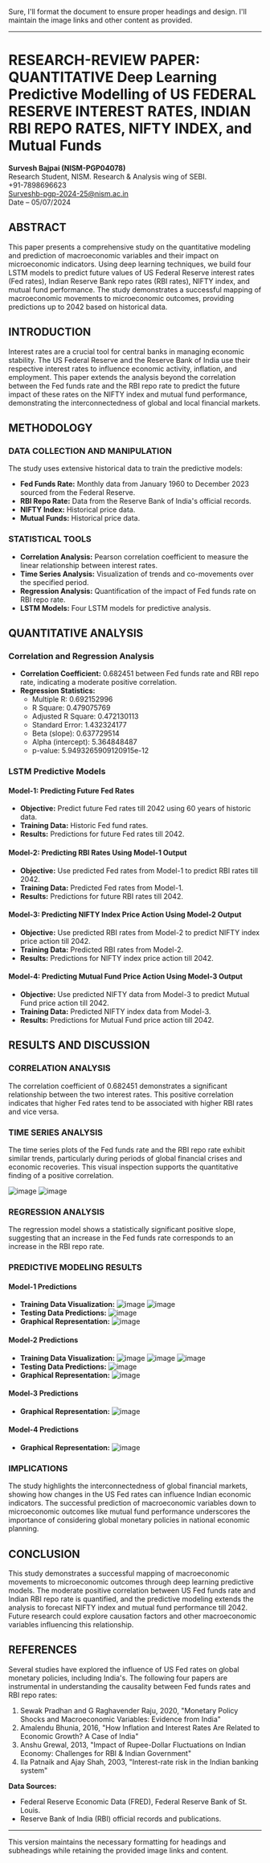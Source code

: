Sure, I'll format the document to ensure proper headings and design. I'll maintain the image links and other content as provided.

---

# RESEARCH-REVIEW PAPER: QUANTITATIVE Deep Learning Predictive Modelling of US FEDERAL RESERVE INTEREST RATES, INDIAN RBI REPO RATES, NIFTY INDEX, and Mutual Funds

**Survesh Bajpai (NISM-PGP04078)**  
Research Student, NISM. Research & Analysis wing of SEBI.  
+91-7898696623  
Surveshb-pgp-2024-25@nism.ac.in  
Date – 05/07/2024

## ABSTRACT
This paper presents a comprehensive study on the quantitative modeling and prediction of macroeconomic variables and their impact on microeconomic indicators. Using deep learning techniques, we build four LSTM models to predict future values of US Federal Reserve interest rates (Fed rates), Indian Reserve Bank repo rates (RBI rates), NIFTY index, and mutual fund performance. The study demonstrates a successful mapping of macroeconomic movements to microeconomic outcomes, providing predictions up to 2042 based on historical data.

## INTRODUCTION
Interest rates are a crucial tool for central banks in managing economic stability. The US Federal Reserve and the Reserve Bank of India use their respective interest rates to influence economic activity, inflation, and employment. This paper extends the analysis beyond the correlation between the Fed funds rate and the RBI repo rate to predict the future impact of these rates on the NIFTY index and mutual fund performance, demonstrating the interconnectedness of global and local financial markets.

## METHODOLOGY

### DATA COLLECTION AND MANIPULATION
The study uses extensive historical data to train the predictive models:
- **Fed Funds Rate:** Monthly data from January 1960 to December 2023 sourced from the Federal Reserve.
- **RBI Repo Rate:** Data from the Reserve Bank of India's official records.
- **NIFTY Index:** Historical price data.
- **Mutual Funds:** Historical price data.

### STATISTICAL TOOLS
- **Correlation Analysis:** Pearson correlation coefficient to measure the linear relationship between interest rates.
- **Time Series Analysis:** Visualization of trends and co-movements over the specified period.
- **Regression Analysis:** Quantification of the impact of Fed funds rate on RBI repo rate.
- **LSTM Models:** Four LSTM models for predictive analysis.

## QUANTITATIVE ANALYSIS

### Correlation and Regression Analysis
- **Correlation Coefficient:** 0.682451 between Fed funds rate and RBI repo rate, indicating a moderate positive correlation.
- **Regression Statistics:**
  - Multiple R: 0.692152996
  - R Square: 0.479075769
  - Adjusted R Square: 0.472130113
  - Standard Error: 1.432324177
  - Beta (slope): 0.637729514
  - Alpha (intercept): 5.364848487
  - p-value: 5.9493265909120915e-12

### LSTM Predictive Models

#### Model-1: Predicting Future Fed Rates
- **Objective:** Predict future Fed rates till 2042 using 60 years of historic data.
- **Training Data:** Historic Fed fund rates.
- **Results:** Predictions for future Fed rates till 2042.

#### Model-2: Predicting RBI Rates Using Model-1 Output
- **Objective:** Use predicted Fed rates from Model-1 to predict RBI rates till 2042.
- **Training Data:** Predicted Fed rates from Model-1.
- **Results:** Predictions for future RBI rates till 2042.

#### Model-3: Predicting NIFTY Index Price Action Using Model-2 Output
- **Objective:** Use predicted RBI rates from Model-2 to predict NIFTY index price action till 2042.
- **Training Data:** Predicted RBI rates from Model-2.
- **Results:** Predictions for NIFTY index price action till 2042.

#### Model-4: Predicting Mutual Fund Price Action Using Model-3 Output
- **Objective:** Use predicted NIFTY data from Model-3 to predict Mutual Fund price action till 2042.
- **Training Data:** Predicted NIFTY index data from Model-3.
- **Results:** Predictions for Mutual Fund price action till 2042.

## RESULTS AND DISCUSSION

### CORRELATION ANALYSIS
The correlation coefficient of 0.682451 demonstrates a significant relationship between the two interest rates. This positive correlation indicates that higher Fed rates tend to be associated with higher RBI rates and vice versa.

### TIME SERIES ANALYSIS
The time series plots of the Fed funds rate and the RBI repo rate exhibit similar trends, particularly during periods of global financial crises and economic recoveries. This visual inspection supports the quantitative finding of a positive correlation.

![image](https://github.com/user-attachments/assets/03455b52-f4f1-4c24-93b9-0fa7830e464a)
![image](https://github.com/user-attachments/assets/e2270072-c796-4301-8390-24cd3dd2d06f)

### REGRESSION ANALYSIS
The regression model shows a statistically significant positive slope, suggesting that an increase in the Fed funds rate corresponds to an increase in the RBI repo rate.

### PREDICTIVE MODELING RESULTS

#### Model-1 Predictions
- **Training Data Visualization:**
  ![image](https://github.com/user-attachments/assets/f3929433-ae52-49a3-ac4d-3135c207ca47)
  ![image](https://github.com/user-attachments/assets/9791d963-48b7-4280-8aba-5746ab9c7415)
- **Testing Data Predictions:**
  ![image](https://github.com/user-attachments/assets/4489b34a-1d0e-4419-b722-036c9e06690a)
- **Graphical Representation:**
  ![image](https://github.com/user-attachments/assets/5e88dc99-5f29-4e0c-9e96-ad5468de470c)

#### Model-2 Predictions
- **Training Data Visualization:**
  ![image](https://github.com/user-attachments/assets/f81f91f4-7c01-4ccf-a84a-86cc30194a02)
  ![image](https://github.com/user-attachments/assets/3d48bb7b-d79b-4156-a172-d7ee4f4ef73c)
  ![image](https://github.com/user-attachments/assets/c8a63e68-b6ee-4546-b7a4-bd4e2a5747ae)
- **Testing Data Predictions:**
  ![image](https://github.com/user-attachments/assets/ad1eb8e1-8434-4b97-9290-7758bfca5bfb)
- **Graphical Representation:**
  ![image](https://github.com/user-attachments/assets/feb144bb-7129-4bf8-af6d-5ac387a0181c)

#### Model-3 Predictions
- **Graphical Representation:**
  ![image](https://github.com/user-attachments/assets/7d63802e-6088-4069-82f9-8b5cec901b5f)

#### Model-4 Predictions
- **Graphical Representation:**
  ![image](https://github.com/user-attachments/assets/7d63802e-6088-4069-82f9-8b5cec901b5f)

### IMPLICATIONS
The study highlights the interconnectedness of global financial markets, showing how changes in the US Fed rates can influence Indian economic indicators. The successful prediction of macroeconomic variables down to microeconomic outcomes like mutual fund performance underscores the importance of considering global monetary policies in national economic planning.

## CONCLUSION
This study demonstrates a successful mapping of macroeconomic movements to microeconomic outcomes through deep learning predictive models. The moderate positive correlation between US Fed funds rate and Indian RBI repo rate is quantified, and the predictive modeling extends the analysis to forecast NIFTY index and mutual fund performance till 2042. Future research could explore causation factors and other macroeconomic variables influencing this relationship.

## REFERENCES
Several studies have explored the influence of US Fed rates on global monetary policies, including India's. The following four papers are instrumental in understanding the causality between Fed funds rates and RBI repo rates:
1. Sewak Pradhan and G Raghavender Raju, 2020, "Monetary Policy Shocks and Macroeconomic Variables: Evidence from India"
2. Amalendu Bhunia, 2016, "How Inflation and Interest Rates Are Related to Economic Growth? A Case of India"
3. Anshu Grewal, 2013, "Impact of Rupee-Dollar Fluctuations on Indian Economy: Challenges for RBI & Indian Government"
4. Ila Patnaik and Ajay Shah, 2003, "Interest-rate risk in the Indian banking system"

**Data Sources:**
- Federal Reserve Economic Data (FRED), Federal Reserve Bank of St. Louis.
- Reserve Bank of India (RBI) official records and publications.

---

This version maintains the necessary formatting for headings and subheadings while retaining the provided image links and content.
